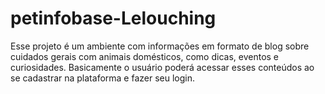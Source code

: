 # petinfobase-Lelouching

Esse projeto é um ambiente com informações em formato de blog sobre cuidados gerais com animais domésticos, como dicas, eventos e curiosidades. Basicamente o usuário poderá acessar esses conteúdos ao se cadastrar na plataforma e fazer seu login.
